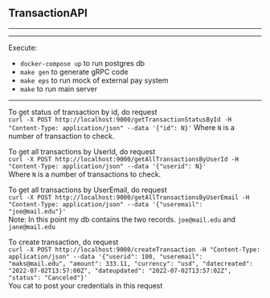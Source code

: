 ## TransactionAPI
---
---
Execute:
- `docker-compose up` to run postgres db
- `make gen` to generate gRPC code
- `make eps` to run mock of external pay system
- `make` to run main server
---
To get status of transaction by id, do request  
`curl -X POST http://localhost:9000/getTransactionStatusById -H "Content-Type: application/json" --data '{"id": N}'`
Where `N` is a number of transaction to check.  
  
To get all transactions by UserId, do request  
`curl -X POST http://localhost:9000/getAllTransactionsByUserId -H "Content-Type: application/json" --data '{"userid": N}'`  
Where `N` is a number of transactions to check.  
  
To get all transactions by UserEmail, do request  
`curl -X POST http://localhost:9000/getAllTransactionsByUserEmail -H "Content-Type: application/json" --data '{"useremail": "joe@mail.edu"}'`  
Note: In this point my db contains the two records. `joe@mail.edu` and `jane@mail.edu`
  
To create transaction, do request  
`curl -X POST http://localhost:9000/createTransaction -H "Content-Type: application/json" --data '{"userid": 100, "useremail": "maks@mail.edu", "amount": 333.11, "currency": "usd", "datecreated": "2022-07-02T13:57:00Z", "dateupdated": "2022-07-02T13:57:02Z", "status": "Canceled"}'`  
You cat to post your credentials in this request
